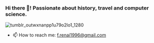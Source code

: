 
### Hi there 👋! Passionate about history, travel and computer science.
![tumblr_outwxnanpp1u79o2lo1_1280](https://user-images.githubusercontent.com/22393665/110991054-69d5db00-8374-11eb-9028-6817eca65d07.gif)


- 📫 How to reach me: f.renai1996@gmail.com


